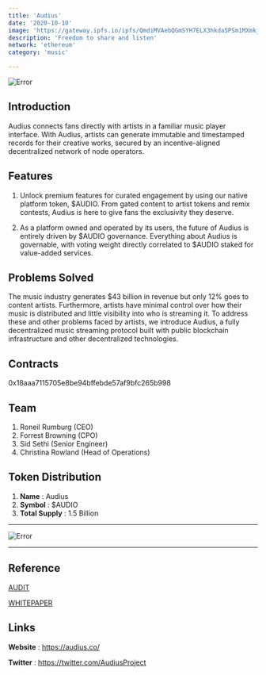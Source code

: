```yaml
---
title: 'Audius'
date: '2020-10-10'
image: 'https://gateway.ipfs.io/ipfs/QmdiMVAebQGmSYH7ELX3hkda5PSm1MXmkjmpsJy6bjhezx'
description: 'Freedom to share and listen'
network: 'ethereum'
category: 'music'

---
```


![Error](https://gateway.ipfs.io/ipfs/QmedchgnJ8kut5VdohyBs5eYRYH2E2qw2QZHtYW3WMD2q1)

## Introduction

Audius connects fans directly with artists in a familiar music player interface. With Audius, artists can generate immutable and timestamped records for their creative works, secured by an incentive-aligned decentralized network of node operators.

## Features

1. Unlock premium features for curated engagement by using our native platform token, $AUDIO. From gated content to artist tokens and remix contests, Audius is here to give fans the exclusivity they deserve.

2. As a platform owned and operated by its users, the future of Audius is entirely driven by $AUDIO governance. Everything about Audius is governable, with voting weight directly correlated to $AUDIO staked for value-added services.


## Problems Solved

The music industry generates $43 billion in revenue but only 12% goes to content artists. Furthermore, artists have minimal control over how their music is distributed and little visibility into who is streaming it. To address these and other problems faced by artists, we introduce Audius, a fully decentralized music streaming protocol built with public blockchain infrastructure and other decentralized technologies.

## Contracts

0x18aaa7115705e8be94bffebde57af9bfc265b998

## Team

1. Roneil Rumburg (CEO)
2. Forrest Browning (CPO)
3. Sid Sethi (Senior Engineer)
4. Christina Rowland (Head of Operations)



## Token Distribution

1. **Name** : Audius
2. **Symbol** : $AUDIO
3. **Total Supply** : 1.5 Billion


---

![Error](https://gateway.ipfs.io/ipfs/QmYyH2u3Ffx48ziD45wYsgtnAUrWpHwNhghHcpy9XmZKZL)

---

## Reference 

[AUDIT](https://gateway.ipfs.io/ipfs/QmcP2urW93NUU2uY5TCc6853G17Uq2Se2QnRh2zkBvorCr)

[WHITEPAPER](https://gateway.ipfs.io/ipfs/QmZ6wx4TzgukgHibVjm1EAAuTtqZW22gicNJeLmDqTGGjW)

## Links

**Website** : <https://audius.co/>

**Twitter** : <https://twitter.com/AudiusProject>


